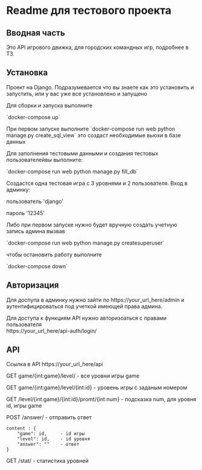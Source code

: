 <h1>Readme для тестового проекта
</h1>

<h2>Вводная часть</h2>
Это API игрового движка, для городских командных игр, подробнее в ТЗ.
<h2>Установка</h2>
Проект на Django. Подразумевается что вы знаете как это установить и запустить, или у вас уже все установлено и запущено 
<p>Для сборки и запуска выполните</p>
`docker-compose up`
<p>При первом запуске выполните
`docker-compose run web python manage.py create_sql_view`
это создаст необходимые вьюхи в базе данных</p>
<p>Для заполнения тестовыми данными и создания тестовых пользователейвы выполните:</p>
`docker-compose run web python manage.py fill_db`
<p>Создастся одна тестовая игра с 3 уровнями и 2 пользователя. Вход в админку: <p> пользователь
'django'</p> <p>пароль '12345'</p>
<p>Либо при первом запуске нужно будет вручную создать учетную запись админа вызвав</p>
`docker-compose run web python manage.py createsuperuser`
<p>чтобы остановить работу выполните </p>
`docker-compose down`

<h2>Авторизация</h2>
Для доспупа в админку нужно зайти по 
https://your_url_here/admin и аутентифицироваться под учеткой имеющей права админа.

Для доступа к функциям API нужно авторизоаться с правами пользователя  
https://your_url_here/api-auth/login/

<h2>API</h2>

Ссылка  в API  https://your_url_here/api

<p>GET game/{int:game}/level/ - все уровни игры game</p>
<p>GET game/{int:game}/level/{int:id} - уровень игры с заданым номером</p>
<p>GET /level/{int:game}/{int:id}/promt/{int:num}  - подсказка num, для уровня id, игры game</p>
<p>POST /answer/ - отправить ответ </p>

```
content : {
    "game": id,     - id игры
    "level": id,    - id уровня   
    "answer": ""    - ответ
}
   ```

<p>GET /stat/ - статистика уровней</p>




